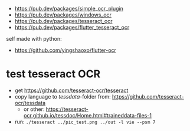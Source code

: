 

* https://pub.dev/packages/simple_ocr_plugin
* https://pub.dev/packages/windows_ocr
* https://pub.dev/packages/tesseract_ocr
* https://pub.dev/packages/flutter_tesseract_ocr


self made with python:
* https://github.com/yingshaoxo/flutter-ocr


# test tesseract OCR

* get https://github.com/tesseract-ocr/tesseract
* copy language to *tessdata*-folder from: https://github.com/tesseract-ocr/tessdata
  * or other: https://tesseract-ocr.github.io/tessdoc/Home.html#traineddata-files-1
* run: `./tesseract ../pic_test.png ../out -l vie --psm 7`